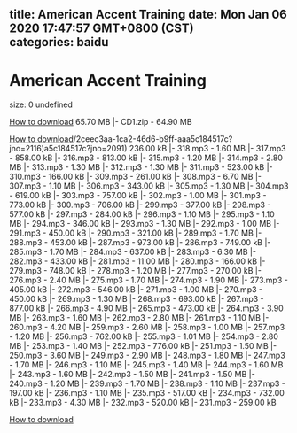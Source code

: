 
title: American Accent Training
date: Mon Jan 06 2020 17:47:57 GMT+0800 (CST)    
categories: baidu
---

# American Accent Training
size: 0
 undefined
 

[How to download](https://bpcam.bemobtrk.com/go/2ceec3aa-1ca2-46d6-b9ff-aaa5c184517c?jno=2195) 65.70 MB
|- CD1.zip - 64.90 MB

[How to download](https://bpcam.bemobtrk.com/go/2ceec3aa-1ca2-46d6-b9ff-aaa5c184517c?jno=2194)/2ceec3aa-1ca2-46d6-b9ff-aaa5c184517c?jno=2116)a5c184517c?jno=2091) 236.00 kB
|- 318.mp3 - 1.60 MB
|- 317.mp3 - 858.00 kB
|- 316.mp3 - 813.00 kB
|- 315.mp3 - 1.20 MB
|- 314.mp3 - 2.80 MB
|- 313.mp3 - 1.30 MB
|- 312.mp3 - 1.30 MB
|- 311.mp3 - 523.00 kB
|- 310.mp3 - 166.00 kB
|- 309.mp3 - 261.00 kB
|- 308.mp3 - 6.70 MB
|- 307.mp3 - 1.10 MB
|- 306.mp3 - 343.00 kB
|- 305.mp3 - 1.30 MB
|- 304.mp3 - 619.00 kB
|- 303.mp3 - 757.00 kB
|- 302.mp3 - 1.00 MB
|- 301.mp3 - 773.00 kB
|- 300.mp3 - 706.00 kB
|- 299.mp3 - 377.00 kB
|- 298.mp3 - 577.00 kB
|- 297.mp3 - 284.00 kB
|- 296.mp3 - 1.10 MB
|- 295.mp3 - 1.10 MB
|- 294.mp3 - 346.00 kB
|- 293.mp3 - 1.30 MB
|- 292.mp3 - 1.00 MB
|- 291.mp3 - 450.00 kB
|- 290.mp3 - 321.00 kB
|- 289.mp3 - 1.70 MB
|- 288.mp3 - 453.00 kB
|- 287.mp3 - 973.00 kB
|- 286.mp3 - 749.00 kB
|- 285.mp3 - 1.70 MB
|- 284.mp3 - 637.00 kB
|- 283.mp3 - 6.30 MB
|- 282.mp3 - 433.00 kB
|- 281.mp3 - 11.00 MB
|- 280.mp3 - 166.00 kB
|- 279.mp3 - 748.00 kB
|- 278.mp3 - 1.20 MB
|- 277.mp3 - 270.00 kB
|- 276.mp3 - 2.40 MB
|- 275.mp3 - 1.70 MB
|- 274.mp3 - 1.90 MB
|- 273.mp3 - 405.00 kB
|- 272.mp3 - 546.00 kB
|- 271.mp3 - 1.00 MB
|- 270.mp3 - 450.00 kB
|- 269.mp3 - 1.30 MB
|- 268.mp3 - 693.00 kB
|- 267.mp3 - 877.00 kB
|- 266.mp3 - 4.90 MB
|- 265.mp3 - 473.00 kB
|- 264.mp3 - 3.90 MB
|- 263.mp3 - 1.60 MB
|- 262.mp3 - 2.80 MB
|- 261.mp3 - 1.10 MB
|- 260.mp3 - 4.20 MB
|- 259.mp3 - 2.60 MB
|- 258.mp3 - 1.00 MB
|- 257.mp3 - 1.20 MB
|- 256.mp3 - 762.00 kB
|- 255.mp3 - 1.01 MB
|- 254.mp3 - 2.80 MB
|- 253.mp3 - 1.40 MB
|- 252.mp3 - 776.00 kB
|- 251.mp3 - 1.50 MB
|- 250.mp3 - 3.60 MB
|- 249.mp3 - 2.90 MB
|- 248.mp3 - 1.80 MB
|- 247.mp3 - 1.70 MB
|- 246.mp3 - 1.10 MB
|- 245.mp3 - 1.40 MB
|- 244.mp3 - 1.60 MB
|- 243.mp3 - 1.60 MB
|- 242.mp3 - 1.50 MB
|- 241.mp3 - 1.50 MB
|- 240.mp3 - 1.20 MB
|- 239.mp3 - 1.70 MB
|- 238.mp3 - 1.10 MB
|- 237.mp3 - 197.00 kB
|- 236.mp3 - 1.10 MB
|- 235.mp3 - 517.00 kB
|- 234.mp3 - 732.00 kB
|- 233.mp3 - 4.30 MB
|- 232.mp3 - 520.00 kB
|- 231.mp3 - 259.00 kB

[How to download](https://bpcam.bemobtrk.com/go/2ceec3aa-1ca2-46d6-b9ff-aaa5c184517c?jno=2049)